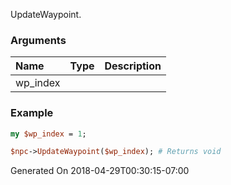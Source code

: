 UpdateWaypoint.
### Arguments
**Name**|**Type**|**Description**
:---|:---|:---
wp_index||

### Example

```perl
my $wp_index = 1;

$npc->UpdateWaypoint($wp_index); # Returns void
```


Generated On 2018-04-29T00:30:15-07:00